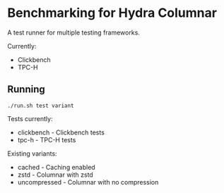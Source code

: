 # Benchmarking for Hydra Columnar

A test runner for multiple testing frameworks.

Currently:

- Clickbench
- TPC-H

## Running

`./run.sh test variant`

Tests currently:

- clickbench - Clickbench tests
- tpc-h - TPC-H tests

Existing variants:

- cached - Caching enabled
- zstd - Columnar with zstd
- uncompressed - Columnar with no compression
